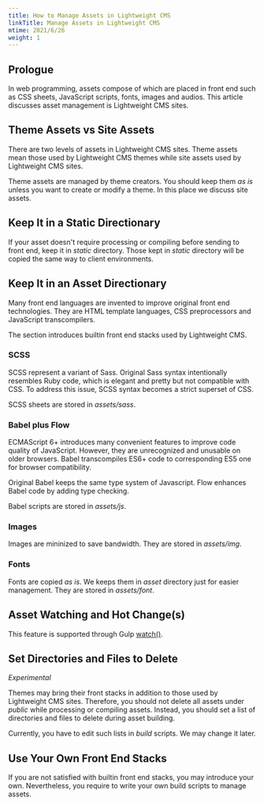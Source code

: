 ```yaml
---
title: How to Manage Assets in Lightweight CMS
linkTitle: Manage Assets in Lightweight CMS
mtime: 2021/6/26
weight: 1
---
```


## Prologue

In web programming, assets compose of which are placed in front end such as CSS sheets, JavaScript scripts, fonts, images and audios. This article discusses asset management is Lightweight CMS sites.

## Theme Assets vs Site Assets

There are two levels of assets in Lightweight CMS sites. Theme assets mean those used by Lightweight CMS themes while site assets used by Lightweight CMS sites.

Theme assets are managed by theme creators. You should keep them *as is* unless you want to create or modify a theme. In this place we discuss site assets.

## Keep It in a Static Directionary

If your asset doesn't require processing or compiling before sending to front end, keep it in *static* directory. Those kept in *static* directory will be copied the same way to client environments.

## Keep It in an Asset Directionary

Many front end languages are invented to improve original front end technologies. They are HTML template languages, CSS preprocessors and JavaScript transcompilers.

The section introduces builtin front end stacks used by Lightweight CMS.

### SCSS

SCSS represent a variant of Sass. Original Sass syntax intentionally resembles Ruby code, which is elegant and pretty but not compatible with CSS. To address this issue, SCSS syntax becomes a strict superset of CSS.

SCSS sheets are stored in *assets/sass*.

### Babel plus Flow

ECMAScript 6+ introduces many convenient features to improve code quality of JavaScript. However, they are unrecognized and unusable on older browsers. Babel transcompiles ES6+ code to corresponding ES5 one for browser compatibility.

Original Babel keeps the same type system of Javascript. Flow enhances Babel code by adding type checking.

Babel scripts are stored in *assets/js*.

### Images

Images are mininized to save bandwidth. They are stored in *assets/img*.

### Fonts

Fonts are copied *as is*. We keeps them in *asset* directory just for easier management. They are stored in *assets/font*.

## Asset Watching and Hot Change(s)

This feature is supported through Gulp [watch()](https://gulpjs.com/docs/en/api/watch/).

## Set Directories and Files to Delete

*Experimental*

Themes may bring their front stacks in addition to those used by Lightweight CMS sites. Therefore, you should not delete all assets under *public* while processing or compiling assets. Instead, you should set a list of directories and files to delete during asset building.

Currently, you have to edit such lists in *build* scripts. We may change it later.

## Use Your Own Front End Stacks

If you are not satisfied with builtin front end stacks, you may introduce your own. Nevertheless, you require to write your own build scripts to manage assets.
